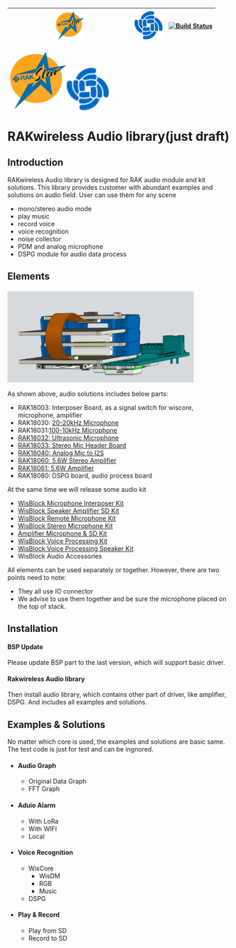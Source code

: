 | <center><img src="./assets/rakstar.jpg" alt="RAKstar" width=25%></center>  | ![RAKWireless](./assets/RAK-Whirls.png) | [![Build Status](https://github.com/RAKWireless/RAK13800_W5100S/workflows/RAK%20Library%20Build%20CI/badge.svg)](https://github.com/RAKWireless/RAK13800_W5100S/actions) |
| -- | -- | -- |

<img src="assets/rakstar.jpg" style="zoom:50%;" /><img src="assets/RAK-Whirls.png" alt="RAK-Whirls" style="zoom:150%;" />

# RAKwireless Audio library(just draft)



## Introduction

RAKwireless Audio library is designed for RAK audio module and kit solutions. This library provides customer with abundant examples and solutions on audio field. User can use them for any scene 

- mono/stereo audio mode
- play music
- record voice
- voice recognition
- noise collector
- PDM and analog microphone
- DSPG module for audio data process



## Elements

<img src="assets/stack (2).png" alt="stack (2)" style="zoom:80%;" />

As shown above, audio solutions includes below parts:

- RAK18003: Interposer Board, as a signal switch for wiscore, microphone, amplifier 
- RAK18030: [20-20kHz Microphone](https://rakwireless.atlassian.net/wiki/spaces/WISAUDIO/pages/142377158/RAK18030+-+20-20kHz+Microphone)                             
- RAK18031:[100-10kHz Microphone](https://rakwireless.atlassian.net/wiki/spaces/WISAUDIO/pages/142344614/RAK18031+-+100-10kHz+Microphone)                             
- [RAK18032: Ultrasonic Microphone](https://rakwireless.atlassian.net/wiki/spaces/WISAUDIO/pages/141329983/RAK18032+-+Ultrasonic+Microphone)
- [RAK18033: Stereo Mic Header Board](https://rakwireless.atlassian.net/wiki/spaces/WISAUDIO/pages/143097861/RAK18033+-+Stereo+Mic+Header+Board)                                   
- [RAK18040: Analog Mic to I2S](https://rakwireless.atlassian.net/wiki/spaces/WISAUDIO/pages/142901249/RAK18040+-+Analog+Mic+to+I2S)         
- [RAK18060: 5.6W Stereo Amplifier](https://rakwireless.atlassian.net/wiki/spaces/WISAUDIO/pages/142672154/RAK18060+-+5.6W+Stereo+Amplifier)           
- [RAK18061: 5.6W Amplifier](https://rakwireless.atlassian.net/wiki/spaces/WISAUDIO/pages/142606623/RAK18061+-+5.6W+Amplifier)                                                   
- RAK18080: DSPG board, audio process board

At the same time we will release some audio kit

- [WisBlock Microphone Interposer Kit](https://rakwireless.atlassian.net/wiki/spaces/WISAUDIO/pages/182419457/WisBlock+Microphone+Interposer+Kit)                                             
- [WisBlock Speaker Amplifier SD Kit](https://rakwireless.atlassian.net/wiki/spaces/WISAUDIO/pages/188645377/WisBlock+Speaker+Amplifier+SD+Kit)                    
- [WisBlock Remote Microphone Kit](https://rakwireless.atlassian.net/wiki/spaces/WISAUDIO/pages/188612616/WisBlock+Remote+Microphone+Kit)         
- [WisBlock Stereo Microphone Kit](https://rakwireless.atlassian.net/wiki/spaces/WISAUDIO/pages/188612609/WisBlock+Stereo+Microphone+Kit)                       
- [Amplifier Microphone & SD Kit](https://rakwireless.atlassian.net/wiki/spaces/WISAUDIO/pages/182223279)                    
- [WisBlock Voice Processing Kit](https://rakwireless.atlassian.net/wiki/spaces/WISAUDIO/pages/185892865/WisBlock+Voice+Processing+Kit)                    
- [WisBlock Voice Processing Speaker Kit](https://rakwireless.atlassian.net/wiki/spaces/WISAUDIO/pages/185925633/WisBlock+Voice+Processing+Speaker+Kit)                             
- WisBlock Audio Accessories               

All elements can be used separately or together. However, there are two points need to note:

- They all use IO connector
- We advise to use them together and be sure the microphone placed on the top of stack.



## Installation

#### BSP Update

Please update BSP part to the last version, which will support basic driver.

#### Rakwireless Audio library

Then install audio library, which contains other part of driver, like amplifier, DSPG. And includes all examples and solutions.



## Examples & Solutions

No matter which core is used, the examples and solutions are basic same. The test code is just for test and can be ingnored.



- #### Audio Graph

  - Original Data Graph
  - FFT Graph

- #### Aduio Alarm

  - With LoRa
  - With WIFI
  - Local

- #### Voice Recognition

  - WisCore
    - WisDM
    - RGB
    - Music
  - DSPG

- #### Play & Record

  - Play from SD
  - Record to SD





















































